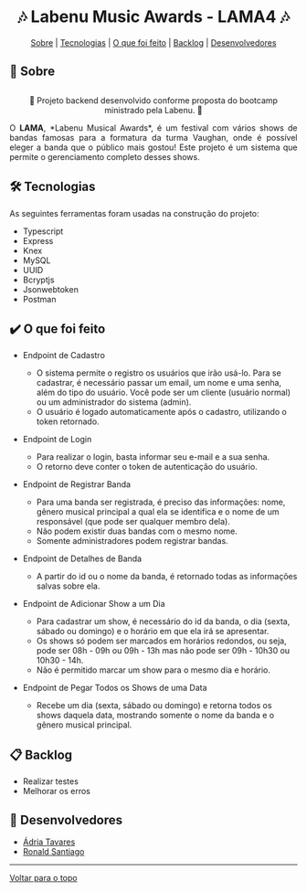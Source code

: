 # <h1 align="center" id="top" border="none">🎶 Labenu Music Awards - LAMA4 🎶</h1>

<div align="center">
<a href="#sobre">Sobre</a> | <a href="#tecnologias">Tecnologias</a> | <a href="#funciona">O que foi feito</a> | <a href="#nao-funciona">Backlog</a> | <a href="#devs">Desenvolvedores</a>
</div>

## <h2 id="sobre">📓 Sobre<h2>

<p align="center">🚀 Projeto backend desenvolvido conforme proposta do bootcamp ministrado pela Labenu. 🚀</p>
  
<p align="justify">O <strong>LAMA</strong>, *Labenu Musical Awards*, é um festival com vários shows de bandas famosas para a formatura da turma Vaughan, onde é possível eleger a banda que o público mais gostou! Este projeto é um sistema que permite o gerenciamento completo desses shows.</p>
  
## <h2 id="tecnologias">🛠️ Tecnologias</h2> 
As seguintes ferramentas foram usadas na construção do projeto:

* Typescript
* Express
* Knex
* MySQL
* UUID
* Bcryptjs
* Jsonwebtoken
* Postman

## <h2 id="funciona">✔️ O que foi feito</h2>
  
* Endpoint de Cadastro
    * O sistema permite o registro os usuários que irão usá-lo. Para se cadastrar, é necessário passar um email, um nome e uma senha, além do tipo do usuário. Você pode ser um cliente (usuário normal) ou um administrador do sistema (admin).
    * O usuário é logado automaticamente após o cadastro, utilizando o token retornado.

* Endpoint de Login
    * Para realizar o login, basta informar seu e-mail e a sua senha.
    * O retorno deve conter o token de autenticação do usuário.

* Endpoint de Registrar Banda
    * Para uma banda ser registrada, é preciso das informações: nome, gênero musical principal a qual ela se identifica e o nome de um responsável (que pode ser qualquer membro dela).
    * Não podem existir duas bandas com o mesmo nome.
    * Somente administradores podem registrar bandas.
  
* Endpoint de Detalhes de Banda
    * A partir do id ou o nome da banda, é retornado todas as informações salvas sobre ela.
  
* Endpoint de Adicionar Show a um Dia
    * Para cadastrar um show, é necessário do id da banda, o dia (sexta, sábado ou domingo) e o horário em que ela irá se apresentar.
    * Os shows só podem ser marcados em horários redondos, ou seja, pode ser 08h - 09h ou 09h - 13h mas não pode ser 09h - 10h30 ou 10h30 - 14h.
    * Não é permitido marcar um show para o mesmo dia e horário.
  
* Endpoint de Pegar Todos os Shows de uma Data
    * Recebe um dia (sexta, sábado ou domingo) e retorna todos os shows daquela data, mostrando somente o nome da banda e o gênero musical principal.
  
## <h2 id="nao-funciona">📋 Backlog</h2>

* Realizar testes
* Melhorar os erros

## <h2 id="devs">💼 Desenvolvedores</h2>
  
  - <a href="https://www.linkedin.com/in/adria-tavares/" targe="_blank" title="Conecte-se comigo no Linkedin">Ádria Tavares</a>
  - <a href="https://www.linkedin.com/in/ronald-santiago-438685228/" targe="_blank" title="Conecte-se comigo no Linkedin">Ronald Santiago</a>

________________________________________

<a href='#top'>Voltar para o topo</a>
  
